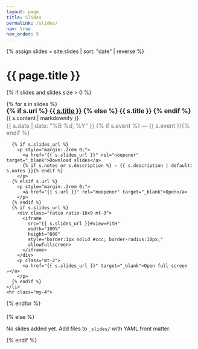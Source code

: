 ```yaml
---
layout: page
title: Slides
permalink: /slides/
nav: true
nav_order: 5
---
```


<!-- This page lists items from the _slides collection -->

{% assign slides = site.slides | sort: "date" | reverse %}
<h1>{{ page.title }}</h1>

{% if slides and slides.size > 0 %}
  <ul class="slides-list" style="list-style:none;padding-left:0;">
  {% for s in slides %}
    <li style="margin-bottom:1.2rem;">
      <h2 style="margin:0; font-size:1.05rem;">
        {% if s.url %}
          <a href="{{ s.url }}">{{ s.title }}</a>
        {% else %}
          {{ s.title }}
        {% endif %}
      </h2>
      {{ s.content | markdownify }}
      <p style="margin:.2rem 0 .4rem; color:#6c757d; font-size:.95rem;">
        {{ s.date | date: "%B %d, %Y" }}
        {% if s.event %} — {{ s.event }}{% endif %}
      </p>

      {% if s.slides_url %}
        <p style="margin:.2rem 0;">
          <a href="{{ s.slides_url }}" rel="noopener" target="_blank">Download slides</a>
          {% if s.notes or s.description %} — {{ s.description | default: s.notes }}{% endif %}
        </p>
      {% elsif s.url %}
        <p style="margin:.2rem 0;">
          <a href="{{ s.url }}" rel="noopener" target="_blank">Open</a>
        </p>
      {% endif %}
      {% if s.slides_url %}
        <div class="ratio ratio-16x9 mt-3">
          <iframe
            src="{{ s.slides_url }}#view=FitH"
            width="100%"
            height="600"
            style="border:1px solid #ccc; border-radius:10px;"
            allowfullscreen>
          </iframe>
        </div>
        <p class="mt-2">
          <a href="{{ s.slides_url }}" target="_blank">Open full screen ↗</a>
        </p>
      {% endif %}
    </li>
    <hr class="my-4">
  {% endfor %}
  </ul>
{% else %}
  <p>No slides added yet. Add files to <code>_slides/</code> with YAML front matter.</p>
{% endif %}
